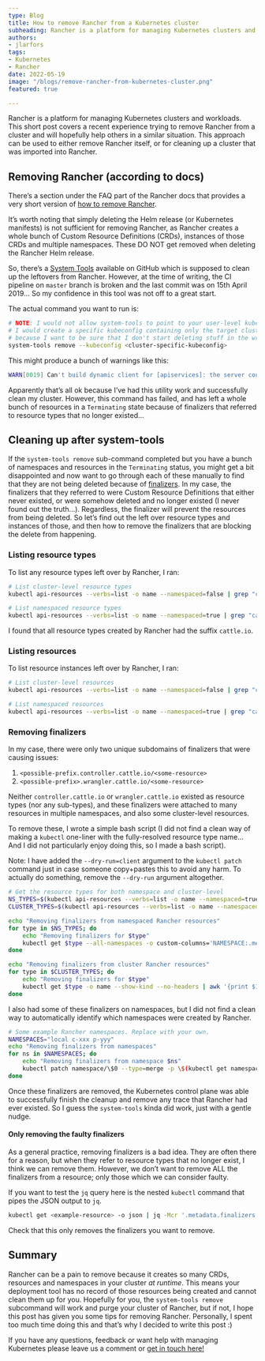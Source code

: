 ```yaml
---
type: Blog
title: How to remove Rancher from a Kubernetes cluster
subheading: Rancher is a platform for managing Kubernetes clusters and workloads. This short post covers a recent experience trying to remove Rancher from a cluster. This approach can be used to either remove Rancher itself, or for cleaning up a cluster that was imported into Rancher.
authors:
- jlarfors
tags:
- Kubernetes
- Rancher
date: 2022-05-19
image: "/blogs/remove-rancher-from-kubernetes-cluster.png"
featured: true

---
```


Rancher is a platform for managing Kubernetes clusters and workloads. This short post covers a recent experience trying to remove Rancher from a cluster and will hopefully help others in a similar situation. This approach can be used to either remove Rancher itself, or for cleaning up a cluster that was imported into Rancher.

## Removing Rancher (according to docs)

There’s a section under the FAQ part of the Rancher docs that provides a very short version of [how to remove Rancher](https://rancher.com/docs/rancher/v2.6/en/faq/removing-rancher/#what-if-i-don-t-want-rancher-anymore).

It’s worth noting that simply deleting the Helm release (or Kubernetes manifests) is not sufficient for removing Rancher, as Rancher creates a whole bunch of Custom Resource Definitions (CRDs), instances of those CRDs and multiple namespaces. These DO NOT get removed when deleting the Rancher Helm release.

So, there’s a [System Tools](https://github.com/rancher/system-tools) available on GitHub which is supposed to clean up the leftovers from Rancher. However, at the time of writing, the CI pipeline on `master` branch is broken and the last commit was on 15th April 2019... So my confidence in this tool was not off to a great start.

The actual command you want to run is:

```bash
# NOTE: I would not allow system-tools to point to your user-level kubeconfig.
# I would create a specific kubeconfig containing only the target cluster configs
# because I want to be sure that I don't start deleting stuff in the wrong cluster
system-tools remove --kubeconfig <cluster-specific-kubeconfig>
```

This might produce a bunch of warnings like this:

```bash
WARN[0019] Can't build dynamic client for [apiservices]: the server could not find the requested resource
```

Apparently that’s all ok because I’ve had this utility work and successfully clean my cluster. However, this command has failed, and has left a whole bunch of resources in a `Terminating` state because of finalizers that referred to resource types that no longer existed...

## Cleaning up after system-tools

If the `system-tools remove` sub-command completed but you have a bunch of namespaces and resources in the `Terminating` status, you might get a bit disappointed and now want to go through each of these manually to find that they are not being deleted because of [finalizers](https://kubernetes.io/docs/concepts/overview/working-with-objects/finalizers/). In my case, the finalizers that they referred to were Custom Resource Definitions that either never existed, or were somehow deleted and no longer existed (I never found out the truth...). Regardless, the finalizer will prevent the resources from being deleted. So let’s find out the left over resource types and instances of those, and then how to remove the finalizers that are blocking the delete from happening.

### Listing resource types

To list any resource types left over by Rancher, I  ran:

```bash
# List cluster-level resource types
kubectl api-resources --verbs=list -o name --namespaced=false | grep "cattle.io"

# List namespaced resource types
kubectl api-resources --verbs=list -o name --namespaced=true | grep "cattle.io"
```

I found that all resource types created by Rancher had the suffix `cattle.io`.

### Listing resources

To list resource instances left over by Rancher, I ran:

```bash
# List cluster-level resources
kubectl api-resources --verbs=list -o name --namespaced=false | grep "cattle.io" | xargs -n 1 kubectl get --show-kind

# List namespaced resources
kubectl api-resources --verbs=list -o name --namespaced=true | grep "cattle.io" | xargs -n 1 kubectl get --show-kind --all-namespaces
```

### Removing finalizers

In my case, there were only two unique subdomains of finalizers that were causing issues:

1. `<possible-prefix.controller.cattle.io/<some-resource>` 
2. `<possible-prefix>.wrangler.cattle.io/<some-resource>`

Neither `controller.cattle.io` or `wrangler.cattle.io` existed as resource types (nor any sub-types), and these finalizers were attached to many resources in multiple namespaces, and also some cluster-level resources.

To remove these, I wrote a simple bash script (I did not find a clean way of making a `kubectl` one-liner with the fully-resolved resource type name... And I did not particularly enjoy doing this, so I made a bash script).

Note: I have added the `--dry-run=client` argument to the `kubectl patch` command just in case someone copy+pastes this to avoid any harm. To actually do something, remove the `--dry-run` argument altogether.

```bash
# Get the resource types for both namespace and cluster-level
NS_TYPES=$(kubectl api-resources --verbs=list -o name --namespaced=true | grep "cattle.io")
CLUSTER_TYPES=$(kubectl api-resources --verbs=list -o name --namespaced=false | grep "cattle.io")

echo "Removing finalizers from namespaced Rancher resources"
for type in $NS_TYPES; do
    echo "Removing finalizers for $type"
    kubectl get $type --all-namespaces -o custom-columns='NAMESPACE:.metadata.namespace','NAME:.metadata.name' --no-headers | awk '{print $1 " " $2}' | xargs -L1 bash -c "kubectl patch --dry-run=client -n \$0 $type/\$1 --type=merge -p \$(kubectl get -n \$0 $type/\$1 -o json | jq -Mcr '.metadata.finalizers // [] | {metadata:{finalizers:map(select(. | (contains(\"controller.cattle.io/\") or contains(\"wrangler.cattle.io/\")) | not ))}}')"
done

echo "Removing finalizers from cluster Rancher resources"
for type in $CLUSTER_TYPES; do
    echo "Removing finalizers for $type"
    kubectl get $type -o name --show-kind --no-headers | awk '{print $1 }' | xargs -L1 bash -c "kubectl patch --dry-run=client \$0 --type=merge -p \$(kubectl get \$0 -o json | jq -Mcr '.metadata.finalizers // [] | {metadata:{finalizers:map(select(. | (contains(\"controller.cattle.io/\") or contains(\"wrangler.cattle.io/\")) | not ))}}')"
done
```

I also had some of these finalizers on namespaces, but I did not find a clean way to automatically identify which namespaces were created by Rancher.

```bash
# Some example Rancher namespaces. Replace with your own.
NAMESPACES="local c-xxx p-yyy"
echo "Removing finalizers from namespaces"
for ns in $NAMESPACES; do
    echo "Removing finalizers from namespace $ns"
    kubectl patch namespace/\$0 --type=merge -p \$(kubectl get namespace/\$0 -o json | jq -Mcr '.metadata.finalizers // [] | {metadata:{finalizers:map(select(. | (contains(\"controller.cattle.io/\") or contains(\"wrangler.cattle.io/\")) | not ))}}')
done
```

Once these finalizers are removed, the Kubernetes control plane was able to successfully finish the cleanup and remove any trace that Rancher had ever existed. So I guess the `system-tools` kinda did work, just with a gentle nudge.

#### Only removing the faulty finalizers

As a general practice, removing finalizers is a bad idea. They are often there for a reason, but when they refer to resource types that no longer exist, I think we can remove them. However, we don’t want to remove ALL the finalizers from a resource; only those which we can consider faulty.

If you want to test the `jq` query here is the nested `kubectl` command that pipes the JSON output to `jq`.

```bash
kubectl get <example-resource> -o json | jq -Mcr '.metadata.finalizers // [] | {metadata:{finalizers:map(select(. | (contains("controller.cattle.io/") or contains("wrangler.cattle.io/")) | not ))}}'
```

Check that this only removes the finalizers you want to remove.

## Summary

Rancher can be a pain to remove because it creates so many CRDs, resources and namespaces in your cluster *at runtime*. This means your deployment tool has no record of those resources being created and cannot clean them up for you. Hopefully for you, the `system-tools remove` subcommand will work and purge your cluster of Rancher, but if not, I hope this post has given you some tips for removing Rancher. Personally, I spent too much time doing this and that’s why I decided to write this post :)

If you have any questions, feedback or want help with managing Kubernetes please leave us a comment or [get in touch here!](https://verifa.io/contact/)